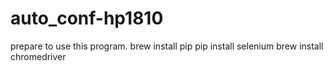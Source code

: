 # auto_conf-hp1810
prepare to use this program.
	brew install pip
	pip install selenium
	brew install chromedriver


